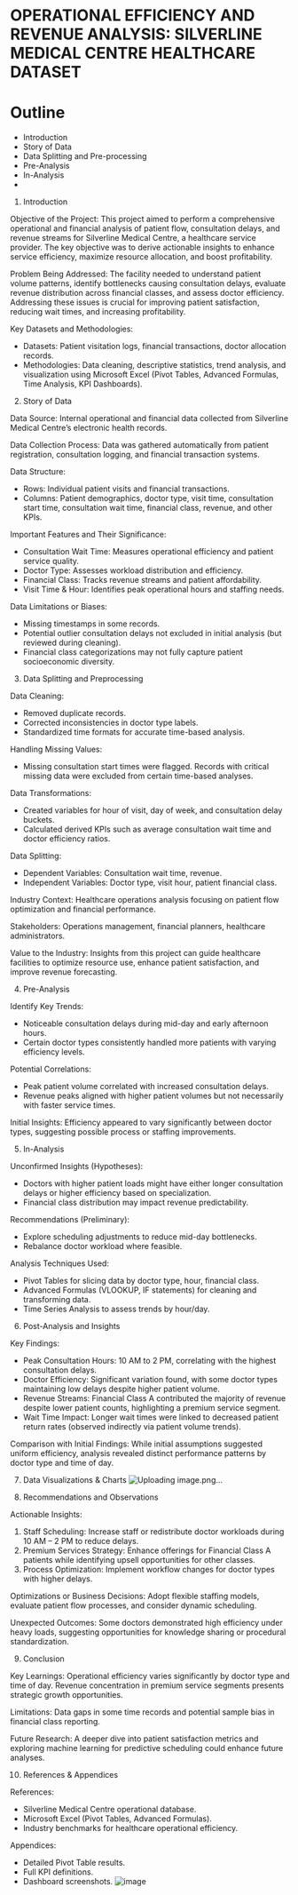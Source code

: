 
# OPERATIONAL EFFICIENCY AND REVENUE ANALYSIS: SILVERLINE MEDICAL CENTRE HEALTHCARE DATASET

# Outline
- Introduction
- Story of Data
- Data Splitting and Pre-processing
- Pre-Analysis
- In-Analysis
- 

1. Introduction

Objective of the Project:
This project aimed to perform a comprehensive operational and financial analysis of patient flow, consultation delays, and revenue streams for Silverline Medical Centre, a healthcare service provider. The key objective was to derive actionable insights to enhance service efficiency, maximize resource allocation, and boost profitability.

Problem Being Addressed:
The facility needed to understand patient volume patterns, identify bottlenecks causing consultation delays, evaluate revenue distribution across financial classes, and assess doctor efficiency. Addressing these issues is crucial for improving patient satisfaction, reducing wait times, and increasing profitability.

Key Datasets and Methodologies:
- Datasets: Patient visitation logs, financial transactions, doctor allocation records.
- Methodologies: Data cleaning, descriptive statistics, trend analysis, and visualization using Microsoft Excel (Pivot Tables, Advanced Formulas, Time Analysis, KPI Dashboards).

2. Story of Data

Data Source:
Internal operational and financial data collected from Silverline Medical Centre’s electronic health records.

Data Collection Process:
Data was gathered automatically from patient registration, consultation logging, and financial transaction systems.

Data Structure:
- Rows: Individual patient visits and financial transactions.
- Columns: Patient demographics, doctor type, visit time, consultation start time, consultation wait time, financial class, revenue, and other KPIs.

Important Features and Their Significance:
- Consultation Wait Time: Measures operational efficiency and patient service quality.
- Doctor Type: Assesses workload distribution and efficiency.
- Financial Class: Tracks revenue streams and patient affordability.
- Visit Time & Hour: Identifies peak operational hours and staffing needs.

Data Limitations or Biases:
- Missing timestamps in some records.
- Potential outlier consultation delays not excluded in initial analysis (but reviewed during cleaning).
- Financial class categorizations may not fully capture patient socioeconomic diversity.

3. Data Splitting and Preprocessing

Data Cleaning:
- Removed duplicate records.
- Corrected inconsistencies in doctor type labels.
- Standardized time formats for accurate time-based analysis.

Handling Missing Values:
- Missing consultation start times were flagged. Records with critical missing data were excluded from certain time-based analyses.

Data Transformations:
- Created variables for hour of visit, day of week, and consultation delay buckets.
- Calculated derived KPIs such as average consultation wait time and doctor efficiency ratios.

Data Splitting:
- Dependent Variables: Consultation wait time, revenue.
- Independent Variables: Doctor type, visit hour, patient financial class.

Industry Context:
Healthcare operations analysis focusing on patient flow optimization and financial performance.

Stakeholders:
Operations management, financial planners, healthcare administrators.

Value to the Industry:
Insights from this project can guide healthcare facilities to optimize resource use, enhance patient satisfaction, and improve revenue forecasting.

4. Pre-Analysis

Identify Key Trends:
- Noticeable consultation delays during mid-day and early afternoon hours.
- Certain doctor types consistently handled more patients with varying efficiency levels.

Potential Correlations:
- Peak patient volume correlated with increased consultation delays.
- Revenue peaks aligned with higher patient volumes but not necessarily with faster service times.

Initial Insights:
Efficiency appeared to vary significantly between doctor types, suggesting possible process or staffing improvements.

5. In-Analysis

Unconfirmed Insights (Hypotheses):
- Doctors with higher patient loads might have either longer consultation delays or higher efficiency based on specialization.
- Financial class distribution may impact revenue predictability.

Recommendations (Preliminary):
- Explore scheduling adjustments to reduce mid-day bottlenecks.
- Rebalance doctor workload where feasible.

Analysis Techniques Used:
- Pivot Tables for slicing data by doctor type, hour, financial class.
- Advanced Formulas (VLOOKUP, IF statements) for cleaning and transforming data.
- Time Series Analysis to assess trends by hour/day.

6. Post-Analysis and Insights

Key Findings:
- Peak Consultation Hours: 10 AM to 2 PM, correlating with the highest consultation delays.
- Doctor Efficiency: Significant variation found, with some doctor types maintaining low delays despite higher patient volume.
- Revenue Streams: Financial Class A contributed the majority of revenue despite lower patient counts, highlighting a premium service segment.
- Wait Time Impact: Longer wait times were linked to decreased patient return rates (observed indirectly via patient volume trends).

Comparison with Initial Findings:
While initial assumptions suggested uniform efficiency, analysis revealed distinct performance patterns by doctor type and time of day.

7. Data Visualizations & Charts
![Uploading image.png…]()


8. Recommendations and Observations

Actionable Insights:
1. Staff Scheduling: Increase staff or redistribute doctor workloads during 10 AM – 2 PM to reduce delays.
2. Premium Services Strategy: Enhance offerings for Financial Class A patients while identifying upsell opportunities for other classes.
3. Process Optimization: Implement workflow changes for doctor types with higher delays.

Optimizations or Business Decisions:
Adopt flexible staffing models, evaluate patient flow processes, and consider dynamic scheduling.

Unexpected Outcomes:
Some doctors demonstrated high efficiency under heavy loads, suggesting opportunities for knowledge sharing or procedural standardization.

9. Conclusion

Key Learnings:
Operational efficiency varies significantly by doctor type and time of day. Revenue concentration in premium service segments presents strategic growth opportunities.

Limitations:
Data gaps in some time records and potential sample bias in financial class reporting.

Future Research:
A deeper dive into patient satisfaction metrics and exploring machine learning for predictive scheduling could enhance future analyses.

10. References & Appendices

References:
- Silverline Medical Centre operational database.
- Microsoft Excel (Pivot Tables, Advanced Formulas).
- Industry benchmarks for healthcare operational efficiency.

Appendices:
- Detailed Pivot Table results.
- Full KPI definitions.
- Dashboard screenshots.
![image](https://github.com/user-attachments/assets/66025d5b-9c17-45f1-b1d8-985a5c343e5b)




